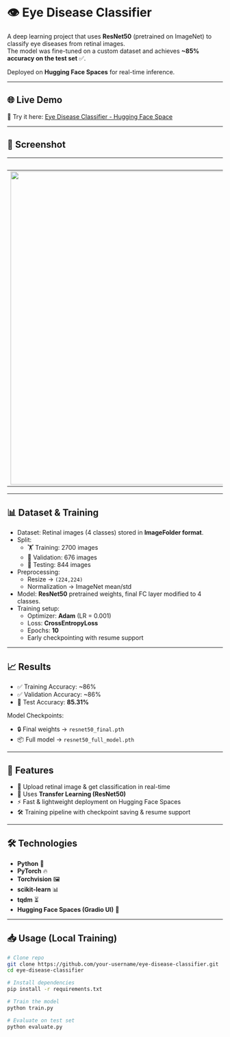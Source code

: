 # 👁️ Eye Disease Classifier  

A deep learning project that uses **ResNet50** (pretrained on ImageNet) to classify eye diseases from retinal images.  
The model was fine-tuned on a custom dataset and achieves **~85% accuracy on the test set** ✅.  

Deployed on **Hugging Face Spaces** for real-time inference.  

---

## 🌐 Live Demo  

🔗 Try it here: [Eye Disease Classifier - Hugging Face Space](https://huggingface.co/spaces/arneshpal/eye-disease-classifier)  

---

## 📸 Screenshot  

| Classifier UI |
| :---: |
| <img width="1267" height="729" alt="Demo Screenshot" src="https://github.com/user-attachments/assets/139fbeab-0192-4971-a7b4-699e1806e8c5" /> |

---

## 📊 Dataset & Training  

- Dataset: Retinal images (4 classes) stored in **ImageFolder format**.  
- Split:  
  - 🏋️ Training: 2700 images  
  - 🔎 Validation: 676 images  
  - 🧪 Testing: 844 images  
- Preprocessing:  
  - Resize → `(224,224)`  
  - Normalization → ImageNet mean/std  
- Model: **ResNet50** pretrained weights, final FC layer modified to 4 classes.  
- Training setup:  
  - Optimizer: **Adam** (LR = 0.001)  
  - Loss: **CrossEntropyLoss**  
  - Epochs: **10**  
  - Early checkpointing with resume support  

---

## 📈 Results  

- ✅ Training Accuracy: ~86%  
- ✅ Validation Accuracy: ~86%  
- 🧪 Test Accuracy: **85.31%**  

Model Checkpoints:  
- 🔒 Final weights → `resnet50_final.pth`  
- 📦 Full model → `resnet50_full_model.pth`  

---

## 🚀 Features  

- 📂 Upload retinal image & get classification in real-time  
- 🧠 Uses **Transfer Learning (ResNet50)**  
- ⚡ Fast & lightweight deployment on Hugging Face Spaces  
- 🛠️ Training pipeline with checkpoint saving & resume support  

---

## 🛠️ Technologies  

- **Python** 🐍  
- **PyTorch** 🔥  
- **Torchvision** 🖼️  
- **scikit-learn** 📊  
- **tqdm** ⏳  
- **Hugging Face Spaces (Gradio UI)** 🤗  

---

## 📥 Usage (Local Training)  

```bash
# Clone repo
git clone https://github.com/your-username/eye-disease-classifier.git
cd eye-disease-classifier

# Install dependencies
pip install -r requirements.txt

# Train the model
python train.py

# Evaluate on test set
python evaluate.py
